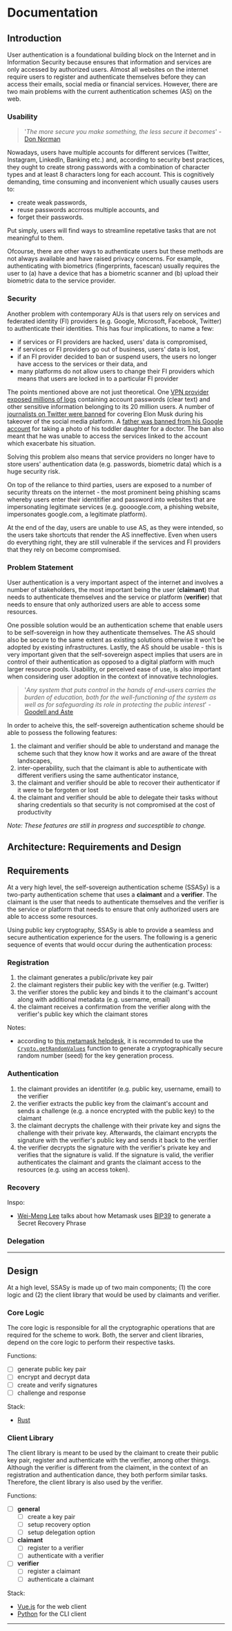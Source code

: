 # Documentation

## Introduction

User authentication is a foundational building block on the Internet and in Information Security because ensures that information and services are only accessed by authorized users. Almost all websites on the internet require users to register and authenticate themselves before they can access their emails, social media or financial services. However, there are two main problems with the current authentication schemes (AS) on the web.

### Usability

> '_The more secure you make something, the less secure it becomes_' - [Don Norman](https://jnd.org/when_security_gets_in_the_way)

Nowadays, users have multiple accounts for different services (Twitter, Instagram, LinkedIn, Banking etc.) and, according to security best practices, they ought to create strong passwords with a combination of character types and at least 8 characters long for each account. This is cognitively demanding, time consuming and inconvenient which usually causes users to:

- create weak passwords,
- reuse passwords accrross multiple accounts, and
- forget their passwords.

Put simply, users will find ways to streamline repetative tasks that are not meaningful to them.

Ofcourse, there are other ways to authenticate users but these methods are not always available and have raised privacy concerns. For example, authenticating with biometrics (fingerprints, facescan) usually requires the user to (a) have a device that has a biometric scanner and (b) upload their biometric data to the service provider.

### Security

Another problem with contemporary AUs is that users rely on services and federated identity (FI) providers (e.g. Google, Microsoft, Facebook, Twitter) to authenticate their identities. This has four implications, to name a few:

- if services or FI providers are hacked, users' data is compromised,
- if services or FI providers go out of business, users' data is lost,
- if an FI provider decided to ban or suspend users, the users no longer have access to the services or their data, and
- many platforms do not allow users to change their FI providers which means that users are locked in to a particular FI provider

The points mentioned above are not just theoretical. One [VPN provider exposed millions of logs](https://www.comparitech.com/blog/vpn-privacy/ufo-vpn-data-exposure/) containing account passwords (clear text) and other sensitive information belonging to its 20 million users. A number of [journalists on Twitter were banned](https://techcrunch.com/2022/12/15/twitter-just-banned-a-wave-of-prominent-journalists-with-no-explanation/) for covering Elon Musk during his takeover of the social media platform. A [father was banned from his Google account](https://www.nytimes.com/2022/08/21/technology/google-surveillance-toddler-photo.html) for taking a photo of his toddler daughter for a doctor. The ban also meant that he was unable to access the services linked to the account which exacerbate his situation.

Solving this problem also means that service providers no longer have to store users' authentication data (e.g. passwords, biometric data) which is a huge security risk.

On top of the reliance to third parties, users are exposed to a number of security threats on the internet - the most prominent being phishing scams whereby users enter their identitifier and password into websites that are impersonating legitimate services (e.g. goooogle.com, a phishing website, impersonates google.com, a legitimate platform).

At the end of the day, users are unable to use AS, as they were intended, so the users take shortcuts that render the AS inneffective. Even when users do everything right, they are still vulnerable if the services and FI providers that they rely on become compromised.

### Problem Statement

User authentication is a very important aspect of the internet and involves a number of stakeholders, the most important being the user (**claimant**) that needs to authenticate themselves and the service or platform (**verifier**) that needs to ensure that only authorized users are able to access some resources.

One possible solution would be an authentication scheme that enable users to be self-sovereign in how they authenticate themselves. The AS should also be secure to the same extent as existing solutions otherwise it won't be adopted by existing infrastructures. Lastly, the AS should be usable - this is very important given that the self-sovereign aspect implies that users are in control of their authentication as opposed to a digital platform with much larger resource pools. Usability, or perceived ease of use, is also important when considering user adoption in the context of innovative technologies.

> '_Any system that puts control in the hands of end-users carries the burden of education, both for the well-functioning of the system as well as for safeguarding its role in protecting the public interest_' - [Goodell and Aste](https://www.frontiersin.org/articles/10.3389/fbloc.2019.00017/full)

In order to acheive this, the self-sovereign authentication scheme should be able to possess the following features:

1. the claimant and verifier should be able to understand and manage the scheme such that they know how it works and are aware of the threat landscapes,
2. inter-operability, such that the claimant is able to authenticate with different verifiers using the same authenticator instance,
3. the claimant and verifier should be able to recover their authenticator if it were to be forgoten or lost
4. the claimant and verifier should be able to delegate their tasks without sharing credentials so that security is not compromised at the cost of productivity

_Note: These features are still in progress and succesptible to change._

## Architecture: Requirements and Design

## Requirements

At a very high level, the self-sovereign authentication scheme (SSASy) is a two-party authentication scheme that uses a **claimant** and a **verifier**. The claimant is the user that needs to authenticate themselves and the verifier is the service or platform that needs to ensure that only authorized users are able to access some resources.

Using public key cryptography, SSASy is able to provide a seamless and secure authentication experience for the users. The following is a generic sequence of events that would occur during the authentication process:

### Registration

1. the claimant generates a public/private key pair
2. the claimant registers their public key with the verifier (e.g. Twitter)
3. the verifier stores the public key and binds it to the claimant's account along with additional metadata (e.g. username, email)
4. the claimant receives a confirmation from the verifier along with the verifier's public key which the claimant stores

Notes:

- according to [this metamask helpdesk](https://metamask.zendesk.com/hc/en-us/articles/360020091432-How-does-MetaMask-generate-your-keys-), it is recommded to use the [`Crypto.getRandomValues`](https://developer.mozilla.org/en-US/docs/Web/API/Crypto/getRandomValues) function to generate a cryptographically secure random number (seed) for the key generation process.

### Authentication

1. the claimant provides an identitifer (e.g. public key, username, email) to the verifier
2. the verifier extracts the public key from the claimant's account and sends a challenge (e.g. a nonce encrypted with the public key) to the claimant
3. the claimant decrypts the challenge with their private key and signs the challenge with their private key. Afterwards, the claimant encrypts the signature with the verifier's public key and sends it back to the verifier
4. the verifier decrypts the signature with the verifier's private key and verifies that the signature is valid. If the signature is valid, the verifier authenticates the claimant and grants the claimant access to the resources (e.g. using an access token).

### Recovery

<!--TODO-->

Inspo:

- [Wei-Meng Lee](https://levelup.gitconnected.com/blockchain-series-how-metamask-creates-accounts-a8971b21a74b) talks about how Metamask uses [BIP39](https://github.com/bitcoin/bips/blob/master/bip-0039/english.txt) to generate a Secret Recovery Phrase

### Delegation

<!--TODO-->

---

## Design

At a high level, SSASy is made up of two main components; (1) the core logic and (2) the client library that would be used by claimants and verifier.

### Core Logic

The core logic is responsible for all the cryptographic operations that are required for the scheme to work. Both, the server and client libraries, depend on the core logic to perform their respective tasks.

Functions:

- [ ] generate public key pair
- [ ] encrypt and decrypt data
- [ ] create and verify signatures
- [ ] challenge and response

Stack:

- [Rust](https://www.rust-lang.org/)

### Client Library

The client library is meant to be used by the claimant to create their public key pair, register and authenticate with the verifier, among other things. Although the verifier is different from the claiment, in the context of an registration and authentication dance, they both perform similar tasks. Therefore, the client library is also used by the verifier.

Functions:

- [ ] **general**
  - [ ] create a key pair
  - [ ] setup recovery option
  - [ ] setup delegation option
- [ ] **claimant**
  - [ ] register to a verifier
  - [ ] authenticate with a verifier
- [ ] **verifier**
  - [ ] register a claimant
  - [ ] authenticate a claimant

Stack:

- [Vue.js](https://vuejs.org/) for the web client
- [Python](https://www.python.org/) for the CLI client

---